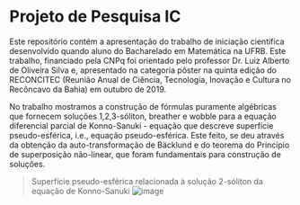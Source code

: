 # Projeto de Pesquisa IC

Este repositório contém a apresentação do trabalho de iniciação científica desenvolvido quando aluno do Bacharelado em Matemática na UFRB. Este trabalho, financiado pela CNPq foi orientado pelo professor Dr. Luiz Alberto de Oliveira Silva e, apresentado na categoria pôster na quinta edição do RECONCITEC (Reunião Anual de Ciência, Tecnologia, Inovação e Cultura no Recôncavo da Bahia) em outubro de 2019. 

No trabalho mostramos a construção de fórmulas puramente algébricas que fornecem soluções 1,2,3-sóliton, breather e wobble para a equação diferencial parcial de Konno-Sanuki - equação que descreve superfície pseudo-esférica, i.e., equação pseudo-esférica.  Este feito, se deu através da obtenção da auto-transformação de Bäcklund e do teorema do Princípio de superposição não-linear, que foram fundamentais para construção de soluções.

> Superfície pseudo-esférica relacionada à solução 2-sóliton da equação de Konno-Sanuki ![image](https://user-images.githubusercontent.com/59666393/85905961-53d2bb00-b7e3-11ea-8b53-dad9786fc2b9.png)

